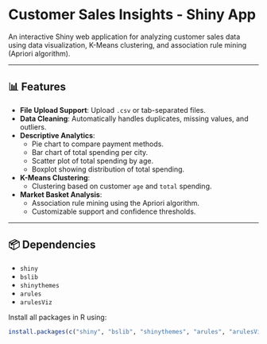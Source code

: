 # Customer Sales Insights - Shiny App

An interactive Shiny web application for analyzing customer sales data using data visualization, K-Means clustering, and association rule mining (Apriori algorithm).

---

## 📊 Features

- **File Upload Support**: Upload `.csv` or tab-separated files.
- **Data Cleaning**: Automatically handles duplicates, missing values, and outliers.
- **Descriptive Analytics**:
  - Pie chart to compare payment methods.
  - Bar chart of total spending per city.
  - Scatter plot of total spending by age.
  - Boxplot showing distribution of total spending.
- **K-Means Clustering**:
  - Clustering based on customer `age` and `total` spending.
- **Market Basket Analysis**:
  - Association rule mining using the Apriori algorithm.
  - Customizable support and confidence thresholds.

---

## 📦 Dependencies

- `shiny`
- `bslib`
- `shinythemes`
- `arules`
- `arulesViz`

Install all packages in R using:

```r
install.packages(c("shiny", "bslib", "shinythemes", "arules", "arulesViz"))
